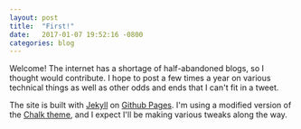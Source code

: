 ```yaml
---
layout: post
title:  "First!"
date:   2017-01-07 19:52:16 -0800
categories: blog
---
```

Welcome! The internet has a shortage of half-abandoned blogs, so I thought would contribute. I hope to post a few times a year on various technical things as well as other odds and ends that I can't fit in a tweet. 

The site is built with [Jekyll](https://jekyllrb.com) on [Github Pages](https://pages.github.com/). I'm using a modified version of the [Chalk theme](https://github.com/nielsenramon/chalk), and I expect I'll be making various tweaks along the way.